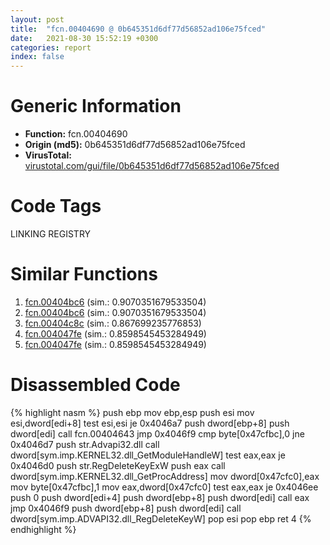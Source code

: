```yaml
---
layout: post
title:  "fcn.00404690 @ 0b645351d6df77d56852ad106e75fced"
date:   2021-08-30 15:52:19 +0300
categories: report
index: false
---
```


# Generic Information
- **Function:** fcn.00404690
- **Origin (md5):** 0b645351d6df77d56852ad106e75fced
- **VirusTotal:** [virustotal.com/gui/file/0b645351d6df77d56852ad106e75fced][virustotal_ref]

# Code Tags
<span class="tag" id="LINKING">LINKING</span>
<span class="tag" id="REGISTRY">REGISTRY</span>


# Similar Functions

1. [fcn.00404bc6][similar_1_ref] (sim.: 0.9070351679533504)
2. [fcn.00404bc6][similar_2_ref] (sim.: 0.9070351679533504)
3. [fcn.00404c8c][similar_3_ref] (sim.: 0.867699235776853)
4. [fcn.004047fe][similar_4_ref] (sim.: 0.8598545453284949)
5. [fcn.004047fe][similar_5_ref] (sim.: 0.8598545453284949)


# Disassembled Code

{% highlight nasm %}
push ebp
mov ebp,esp
push esi
mov esi,dword[edi+8]
test esi,esi
je 0x4046a7
push dword[ebp+8]
push dword[edi]
call fcn.00404643
jmp 0x4046f9
cmp byte[0x47cfbc],0
jne 0x4046d7
push str.Advapi32.dll
call dword[sym.imp.KERNEL32.dll_GetModuleHandleW]
test eax,eax
je 0x4046d0
push str.RegDeleteKeyExW
push eax
call dword[sym.imp.KERNEL32.dll_GetProcAddress]
mov dword[0x47cfc0],eax
mov byte[0x47cfbc],1
mov eax,dword[0x47cfc0]
test eax,eax
je 0x4046ee
push 0
push dword[edi+4]
push dword[ebp+8]
push dword[edi]
call eax
jmp 0x4046f9
push dword[ebp+8]
push dword[edi]
call dword[sym.imp.ADVAPI32.dll_RegDeleteKeyW]
pop esi
pop ebp
ret 4
{% endhighlight %}


[similar_1_ref]: /report/fcn.00404bc6@9d452aab9b3572c423f4d04fdfadb250
[similar_2_ref]: /report/fcn.00404bc6@56a02334aea008c131d2741a089910fb
[similar_3_ref]: /report/fcn.00404c8c@40a770684b117e1d21b6dd3201f1566a
[similar_4_ref]: /report/fcn.004047fe@d3ad46676721a96e1408ac558c298889
[similar_5_ref]: /report/fcn.004047fe@074a6a8502a27e18f8b5ea831bacabad
[virustotal_ref]: https://www.virustotal.com/gui/file/0b645351d6df77d56852ad106e75fced
